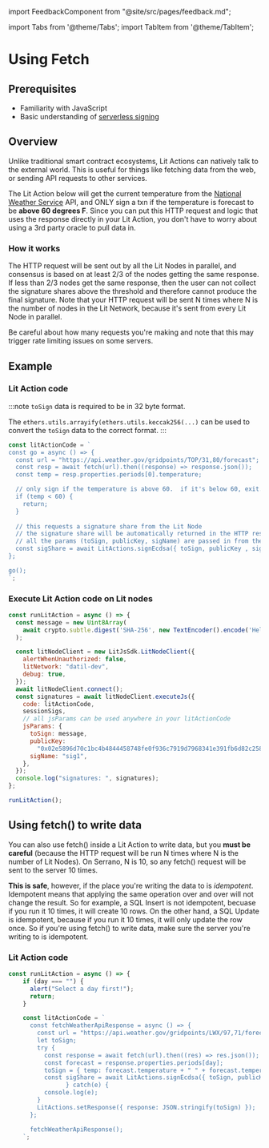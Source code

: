 import FeedbackComponent from "@site/src/pages/feedback.md";

import Tabs from '@theme/Tabs';
import TabItem from '@theme/TabItem';

# Using Fetch

## Prerequisites

- Familiarity with JavaScript
- Basic understanding of [serverless signing](../serverless-signing/quick-start.md)

## Overview
Unlike traditional smart contract ecosystems, Lit Actions can natively talk to the external world. This is useful for things like fetching data from the web, or sending API requests to other services.

The Lit Action below will get the current temperature from the [National Weather Service](https://www.weather.gov/) API, and ONLY sign a txn if the temperature is forecast to be **above 60 degrees F**. Since you can put this HTTP request and logic that uses the response directly in your Lit Action, you don't have to worry about using a 3rd party oracle to pull data in.

### How it works

The HTTP request will be sent out by all the Lit Nodes in parallel, and consensus is based on at least 2/3 of the nodes getting the same response. If less than 2/3 nodes get the same response, then the user can not collect the signature shares above the threshold and therefore cannot produce the final signature. Note that your HTTP request will be sent N times where N is the number of nodes in the Lit Network, because it's sent from every Lit Node in parallel. 

Be careful about how many requests you're making and note that this may trigger rate limiting issues on some servers.

## Example

### Lit Action code

:::note
`toSign` data is required to be in 32 byte format. 

The `ethers.utils.arrayify(ethers.utils.keccak256(...)` can be used to convert the `toSign` data to the correct format.
:::

```jsx
const litActionCode = `
const go = async () => {  
  const url = "https://api.weather.gov/gridpoints/TOP/31,80/forecast";
  const resp = await fetch(url).then((response) => response.json());
  const temp = resp.properties.periods[0].temperature;

  // only sign if the temperature is above 60.  if it's below 60, exit.
  if (temp < 60) {
    return;
  }
  
  // this requests a signature share from the Lit Node
  // the signature share will be automatically returned in the HTTP response from the node
  // all the params (toSign, publicKey, sigName) are passed in from the LitJsSdk.executeJs() function
  const sigShare = await LitActions.signEcdsa({ toSign, publicKey , sigName });
};

go();
`;
```

### Execute Lit Action code on Lit nodes

```jsx
const runLitAction = async () => {
  const message = new Uint8Array(
    await crypto.subtle.digest('SHA-256', new TextEncoder().encode('Hello world'))
  );

  const litNodeClient = new LitJsSdk.LitNodeClient({
    alertWhenUnauthorized: false,
    litNetwork: "datil-dev",
    debug: true,
  });
  await litNodeClient.connect();
  const signatures = await litNodeClient.executeJs({
    code: litActionCode,
    sessionSigs,
    // all jsParams can be used anywhere in your litActionCode
    jsParams: {
      toSign: message,
      publicKey:
        "0x02e5896d70c1bc4b4844458748fe0f936c7919d7968341e391fb6d82c258192e64",
      sigName: "sig1",
    },
  });
  console.log("signatures: ", signatures);
};

runLitAction();
```

## Using fetch() to write data
You can also use fetch() inside a Lit Action to write data, but you **must be careful** (because the HTTP request will be run N times where N is the number of Lit Nodes). On Serrano, N is 10, so any fetch() request will be sent to the server 10 times.

**This is safe**, however, if the place you're writing the data to is *idempotent*. Idempotent means that applying the same operation over and over will not change the result. So for example, a SQL Insert is not idempotent, becuase if you run it 10 times, it will create 10 rows. On the other hand, a SQL Update is idempotent, because if you run it 10 times, it will only update the row once. So if you're using fetch() to write data, make sure the server you're writing to is idempotent.

### Lit Action code

```jsx
const runLitAction = async () => {
    if (day === "") {
      alert("Select a day first!");
      return;
    }

    const litActionCode = `
      const fetchWeatherApiResponse = async () => {
        const url = "https://api.weather.gov/gridpoints/LWX/97,71/forecast";
        let toSign;
        try {
          const response = await fetch(url).then((res) => res.json());
          const forecast = response.properties.periods[day];
          toSign = { temp: forecast.temperature + " " + forecast.temperatureUnit, shortForecast: forecast.shortForecast };
          const sigShare = await LitActions.signEcdsa({ toSign, publicKey, sigName });
				} catch(e) {
          console.log(e);
        }
        LitActions.setResponse({ response: JSON.stringify(toSign) });
      };

      fetchWeatherApiResponse();
    `;

```

<FeedbackComponent/>
